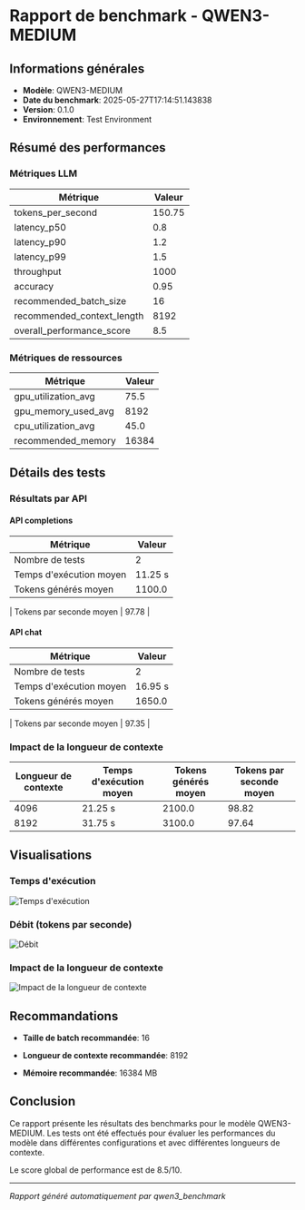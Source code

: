 # Rapport de benchmark - QWEN3-MEDIUM

## Informations générales

- **Modèle**: QWEN3-MEDIUM
- **Date du benchmark**: 2025-05-27T17:14:51.143838
- **Version**: 0.1.0
- **Environnement**: Test Environment

## Résumé des performances

### Métriques LLM

| Métrique | Valeur |
|----------|--------|
| tokens_per_second | 150.75 |
| latency_p50 | 0.8 |
| latency_p90 | 1.2 |
| latency_p99 | 1.5 |
| throughput | 1000 |
| accuracy | 0.95 |
| recommended_batch_size | 16 |
| recommended_context_length | 8192 |
| overall_performance_score | 8.5 |

### Métriques de ressources

| Métrique | Valeur |
|----------|--------|
| gpu_utilization_avg | 75.5 |
| gpu_memory_used_avg | 8192 |
| cpu_utilization_avg | 45.0 |
| recommended_memory | 16384 |

## Détails des tests

### Résultats par API

#### API completions

| Métrique | Valeur |
|----------|--------|
| Nombre de tests | 2 |
| Temps d'exécution moyen | 11.25 s |
| Tokens générés moyen | 1100.0 |

| Tokens par seconde moyen | 97.78 |

#### API chat

| Métrique | Valeur |
|----------|--------|
| Nombre de tests | 2 |
| Temps d'exécution moyen | 16.95 s |
| Tokens générés moyen | 1650.0 |

| Tokens par seconde moyen | 97.35 |


### Impact de la longueur de contexte

| Longueur de contexte | Temps d'exécution moyen | Tokens générés moyen | Tokens par seconde moyen |
|----------------------|-------------------------|----------------------|--------------------------|
| 4096 | 21.25 s | 2100.0 | 98.82 |
| 8192 | 31.75 s | 3100.0 | 97.64 |

## Visualisations

### Temps d'exécution

![Temps d'exécution](resources/qwen3-medium_execution_time.png)

### Débit (tokens par seconde)

![Débit](resources/qwen3-medium_throughput.png)

### Impact de la longueur de contexte

![Impact de la longueur de contexte](resources/qwen3-medium_context_impact.png)

## Recommandations

- **Taille de batch recommandée**: 16

- **Longueur de contexte recommandée**: 8192

- **Mémoire recommandée**: 16384 MB

## Conclusion

Ce rapport présente les résultats des benchmarks pour le modèle QWEN3-MEDIUM. Les tests ont été effectués pour évaluer les performances du modèle dans différentes configurations et avec différentes longueurs de contexte.

Le score global de performance est de 8.5/10.

---

*Rapport généré automatiquement par qwen3_benchmark*